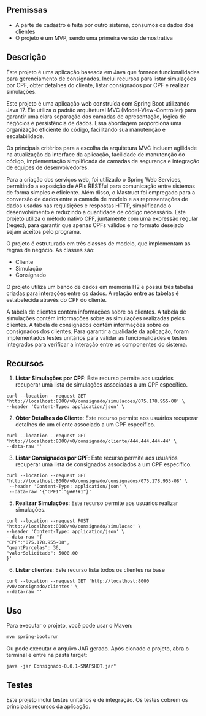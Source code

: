 
## Premissas 
- A parte de cadastro é feita por outro sistema, consumos os dados dos clientes
- O projeto é um MVP, sendo uma primeira versão demostrativa 


## Descrição

Este projeto é uma aplicação baseada em Java que fornece funcionalidades para gerenciamento de consignados. Inclui recursos para listar simulações por CPF, obter detalhes do cliente, listar consignados por CPF e realizar simulações.

Este projeto é uma aplicação web construída com Spring Boot utilizando Java 17. Ele utiliza o padrão arquitetural MVC (Model-View-Controller) para garantir uma clara separação das camadas de apresentação, lógica de negócios e persistência de dados. Essa abordagem proporciona uma organização eficiente do código, facilitando sua manutenção e escalabilidade.

Os principais critérios para a escolha da arquitetura MVC incluem agilidade na atualização da interface da aplicação, facilidade de manutenção do código, implementação simplificada de camadas de segurança e integração de equipes de desenvolvedores.

Para a criação dos serviços web, foi utilizado o Spring Web Services, permitindo a exposição de APIs RESTful para comunicação entre sistemas de forma simples e eficiente. Além disso, o Mastruct foi empregado para a conversão de dados entre a camada de modelo e as representações de dados usadas nas requisições e respostas HTTP, simplificando o desenvolvimento e reduzindo a quantidade de código necessário.
Este projeto utiliza o método nativo CPF, juntamente com uma expressão regular (regex), para garantir que apenas CPFs válidos e no formato desejado sejam aceitos pelo programa.

O projeto é estruturado em três classes de modelo, que implementam as regras de negócio. As classes são:

- Cliente
- Simulação
- Consignado

O projeto utiliza um banco de dados em memória H2 e possui três tabelas criadas para interações entre os dados. A relação entre as tabelas é estabelecida através do CPF do cliente.

A tabela de clientes contém informações sobre os clientes. A tabela de simulações contém informações sobre as simulações realizadas pelos clientes. A tabela de consignados contém informações sobre os consignados dos clientes.
Para garantir a qualidade da aplicação, foram implementados testes unitários para validar as funcionalidades e testes integrados para verificar a interação entre os componentes do sistema.
## Recursos

1. **Listar Simulações por CPF**: Este recurso permite aos usuários recuperar uma lista de simulações associadas a um CPF específico.
```
curl --location --request GET 'http://localhost:8000/v0/consignado/simulacoes/075.178.955-08' \
--header 'Content-Type: application/json' \
```
2. **Obter Detalhes do Cliente**: Este recurso permite aos usuários recuperar detalhes de um cliente associado a um CPF específico.
 ````
 curl --location --request GET 'http://localhost:8000/v0/consignado/cliente/444.444.444-44' \
--data-raw ''
 ````
3. **Listar Consignados por CPF**: Este recurso permite aos usuários recuperar uma lista de consignados associados a um CPF específico.
  ```
 curl --location --request GET 'http://localhost:8000/v0/consignado/consignados/075.178.955-08' \
   --header 'Content-Type: application/json' \
   --data-raw '{"CPF1":"@##!#1"}'
   ```
5. **Realizar Simulações**: Este recurso permite aos usuários realizar simulações.
```
curl --location --request POST 'http://localhost:8000/v0/consignado/simulacao' \
--header 'Content-Type: application/json' \
--data-raw '{
"CPF":"075.178.955-08",
"quantParcelas": 36,
"valorSolicitado": 5000.00
}'
```
6. **Listar clientes**: Este recurso lista todos os clientes na base
```
curl --location --request GET 'http://localhost:8000 /v0/consignado/clientes' \
--data-raw ''
```



## Uso

Para executar o projeto, você pode usar o Maven:

```bash
mvn spring-boot:run
```
Ou pode executar o arquivo JAR gerado.
Após clonado o projeto, abra o terminal e entre na pasta target:
```
java -jar Consignado-0.0.1-SNAPSHOT.jar"
```


## Testes

Este projeto inclui testes unitários e de integração. Os testes cobrem os principais recursos da aplicação.




